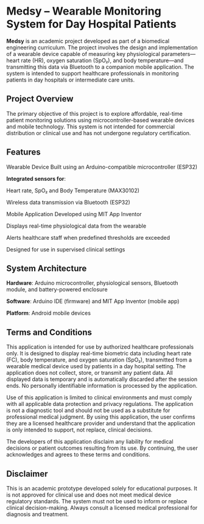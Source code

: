 # Medsy – Wearable Monitoring System for Day Hospital Patients
**Medsy** is an academic project developed as part of a biomedical engineering curriculum. The project involves the design and implementation of a wearable device capable of measuring key physiological parameters—heart rate (HR), oxygen saturation (SpO₂), and body temperature—and transmitting this data via Bluetooth to a companion mobile application. The system is intended to support healthcare professionals in monitoring patients in day hospitals or intermediate care units.

## Project Overview
The primary objective of this project is to explore affordable, real-time patient monitoring solutions using microcontroller-based wearable devices and mobile technology. This system is not intended for commercial distribution or clinical use and has not undergone regulatory certification.

## Features
Wearable Device
Built using an Arduino-compatible microcontroller (ESP32)

**Integrated sensors for**:

Heart rate, SpO₂ and Body Temperature (MAX30102)

Wireless data transmission via Bluetooth (ESP32)

Mobile Application
Developed using MIT App Inventor

Displays real-time physiological data from the wearable

Alerts healthcare staff when predefined thresholds are exceeded

Designed for use in supervised clinical settings

## System Architecture
**Hardware**: Arduino microcontroller, physiological sensors, Bluetooth module, and battery-powered enclosure

**Software**: Arduino IDE (firmware) and MIT App Inventor (mobile app)

**Platform**: Android mobile devices

## Terms and Conditions
This application is intended for use by authorized healthcare professionals only. It is designed to display real-time biometric data including heart rate (FC), body temperature, and oxygen saturation (SpO₂), transmitted from a wearable medical device used by patients in a day hospital setting. The application does not collect, store, or transmit any patient data. All displayed data is temporary and is automatically discarded after the session ends. No personally identifiable information is processed by the application.

Use of this application is limited to clinical environments and must comply with all applicable data protection and privacy regulations. The application is not a diagnostic tool and should not be used as a substitute for professional medical judgment. By using this application, the user confirms they are a licensed healthcare provider and understand that the application is only intended to support, not replace, clinical decisions.

The developers of this application disclaim any liability for medical decisions or patient outcomes resulting from its use. By continuing, the user acknowledges and agrees to these terms and conditions.

## Disclaimer
This is an academic prototype developed solely for educational purposes. It is not approved for clinical use and does not meet medical device regulatory standards. The system must not be used to inform or replace clinical decision-making. Always consult a licensed medical professional for diagnosis and treatment.
